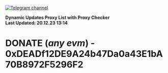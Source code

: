 [![Telegram channel](https://img.shields.io/endpoint?url=https://runkit.io/damiankrawczyk/telegram-badge/branches/master?url=https://t.me/n4z4v0d)](https://t.me/n4z4v0d) 

**Dynamic Updates Proxy List with Proxy Checker**  
**Last Updated: 20.12.23 13:14**

# DONATE (_any evm_) - 0xDEADf12DE9A24b47Da0a43E1bA70B8972F5296F2
